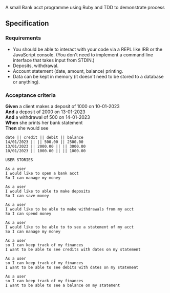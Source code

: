 A small Bank acct programme using Ruby and TDD to demonstrate process

## Specification

### Requirements

* You should be able to interact with your code via a REPL like IRB or the JavaScript console.  (You don't need to implement a command line interface that takes input from STDIN.)
* Deposits, withdrawal.
* Account statement (date, amount, balance) printing.
* Data can be kept in memory (it doesn't need to be stored to a database or anything).

### Acceptance criteria

**Given** a client makes a deposit of 1000 on 10-01-2023  
**And** a deposit of 2000 on 13-01-2023  
**And** a withdrawal of 500 on 14-01-2023  
**When** she prints her bank statement  
**Then** she would see

```
date || credit || debit || balance
14/01/2023 || || 500.00 || 2500.00
13/01/2023 || 2000.00 || || 3000.00
10/01/2023 || 1000.00 || || 1000.00
```
```
USER STORIES 

As a user 
I would like to open a bank acct
So I can manage my money

As a user 
I would like to able to make deposits
So I can save money 

As a user 
I would like to be able to make withdrawals from my acct
So I can spend money

As a user 
I would like to be able to to see a statement of my acct
So I can manage my money

As a user 
so I can keep track of my finances 
I want to be able to see credits with dates on my statement

As a user 
so I can keep track of my finances 
I want to be able to see debits with dates on my statement

As a user 
so I can keep track of my finances 
I want to be able to see a balance on my statement
```

